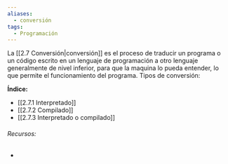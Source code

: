 ```yaml
---
aliases:
  - conversión
tags:
  - Programación
---
```

La [[2.7 Conversión|conversión]] es el proceso de traducir un programa o un código escrito en un lenguaje de programación a otro lenguaje generalmente de nivel inferior, para que la maquina lo pueda entender, lo que permite el funcionamiento del programa. Tipos de conversión: 

**Índice:**

- [[2.7.1 Interpretado]]
- [[2.7.2 Compilado]]
- [[2.7.3 Interpretado o compilado]]

###### Recursos:

- 